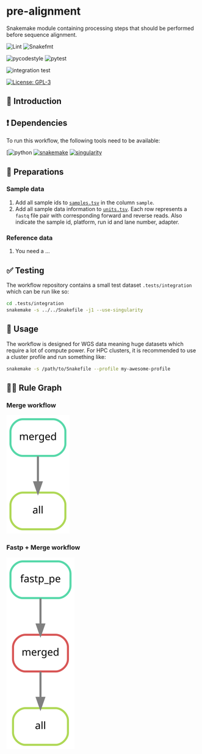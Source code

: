 # pre-alignment

Snakemake module containing processing steps that should be performed before sequence alignment.

![Lint](https://github.com/hydra-genetics/pre-alignment/actions/workflows/lint.yaml/badge.svg?branch=master)
![Snakefmt](https://github.com/hydra-genetics/pre-alignment/actions/workflows/snakefmt.yaml/badge.svg?branch=master)

![pycodestyle](https://github.com/hydra-genetics/pre-alignment/actions/workflows/pycodestyl.yaml/badge.svg?branch=master)
![pytest](https://github.com/hydra-genetics/pre-alignment/actions/workflows/pytest.yaml/badge.svg?branch=master)

![integration test](https://github.com/hydra-genetics/pre-alignment/actions/workflows/integration1.yaml/badge.svg?branch=master)

[![License: GPL-3](https://img.shields.io/badge/License-GPL3-yellow.svg)](https://opensource.org/licenses/gpl-3.0.html)

## :speech_balloon: Introduction

## :heavy_exclamation_mark: Dependencies

To run this workflow, the following tools need to be available:

[![python](https://img.shields.io/badge/python-3.8-blue)
[![snakemake](https://img.shields.io/badge/snakemake-6.8.0-blue)](https://snakemake.readthedocs.io/en/stable/)
[![singularity](https://img.shields.io/badge/singularity-3.7-blue)](https://sylabs.io/docs/)

## :school_satchel: Preparations

### Sample data

1. Add all sample ids to [`samples.tsv`](https://github.com/hydra-genetics/prealignment/blob/develop/config/samples.tsv) in the column `sample`.
2. Add all sample data information to [`units.tsv`](https://github.com/hydra-genetics/prealignment/blob/develop/config/units.tsv). Each row represents a `fastq` file pair with
corresponding forward and reverse reads. Also indicate the sample id, platform, run id and lane number, adapter.

### Reference data

1. You need a ...

## :white_check_mark: Testing

The workflow repository contains a small test dataset `.tests/integration` which can be run like so:

```bash
cd .tests/integration
snakemake -s ../../Snakefile -j1 --use-singularity
```

## :rocket: Usage

The workflow is designed for WGS data meaning huge datasets which require a lot of compute power. For
HPC clusters, it is recommended to use a cluster profile and run something like:

```bash
snakemake -s /path/to/Snakefile --profile my-awesome-profile
```

## :judge: Rule Graph
### Merge workflow
![rule_graph](images/prealignment_merge.svg)
### Fastp + Merge workflow
![rule_graph](images/prealignment_fastp_merge.svg)
